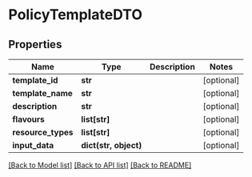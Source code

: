# PolicyTemplateDTO

## Properties
Name | Type | Description | Notes
------------ | ------------- | ------------- | -------------
**template_id** | **str** |  | [optional] 
**template_name** | **str** |  | [optional] 
**description** | **str** |  | [optional] 
**flavours** | **list[str]** |  | [optional] 
**resource_types** | **list[str]** |  | [optional] 
**input_data** | **dict(str, object)** |  | [optional] 

[[Back to Model list]](../README.md#documentation-for-models) [[Back to API list]](../README.md#documentation-for-api-endpoints) [[Back to README]](../README.md)

